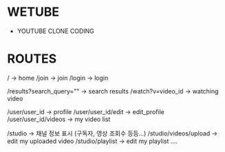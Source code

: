 # WETUBE
- YOUTUBE CLONE CODING


# ROUTES

/ -> home
/join -> join
/login -> login

/results?search_query="" -> search results
/watch?v=video_id -> watching video

/user/user_id -> profile
/user/user_id/edit -> edit_profile
/user/user_id/videos -> my video list

/studio -> 채널 정보 표시 (구독자, 영상 조회수 등등...)
/studio/videos/upload -> edit my uploaded video
/studio/playlist -> edit my playlist
....
